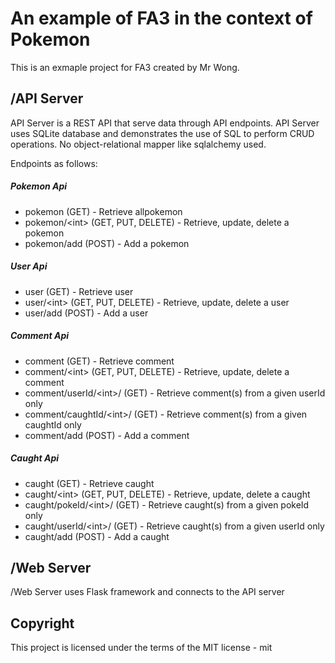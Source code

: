 # An example of FA3 in the context of Pokemon

This is an exmaple project for FA3 created by Mr Wong.

## /API Server

API Server is a REST API that serve data through API endpoints.
API Server uses SQLite database and demonstrates the use of SQL to perform CRUD operations.
No object-relational mapper like sqlalchemy used.

Endpoints as follows:

##### Pokemon Api

- pokemon (GET) - Retrieve allpokemon
- pokemon/\<int> (GET, PUT, DELETE) - Retrieve, update, delete a pokemon
- pokemon/add (POST) - Add a pokemon

##### User Api

- user (GET) - Retrieve user
- user/\<int> (GET, PUT, DELETE) - Retrieve, update, delete a user
- user/add (POST) - Add a user

##### Comment Api

- comment (GET) - Retrieve comment
- comment/\<int> (GET, PUT, DELETE) - Retrieve, update, delete a comment
- comment/userId/\<int>/ (GET) - Retrieve comment(s) from a given userId only
- comment/caughtId/\<int>/ (GET) - Retrieve comment(s) from a given caughtId only
- comment/add (POST) - Add a comment

##### Caught Api

- caught (GET) - Retrieve caught
- caught/\<int> (GET, PUT, DELETE) - Retrieve, update, delete a caught
- caught/pokeId/\<int>/ (GET) - Retrieve caught(s) from a given pokeId only
- caught/userId/\<int>/ (GET) - Retrieve caught(s) from a given userId only
- caught/add (POST) - Add a caught

## /Web Server

/Web Server uses Flask framework and connects to the API server

## Copyright

This project is licensed under the terms of the MIT license - mit
